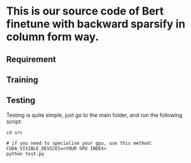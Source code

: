 # This is our source code of Bert finetune with backward sparsify in column form way.
## Requirement



## Training


##  Testing
Testing is quite simple, just go to the main folder, and run the following script:
```
cd src

# if you need to specialise your gpu, use this method: CUDA_VISIBLE_DEVICES=<YOUR GPU INDEX>
python test.py
```



